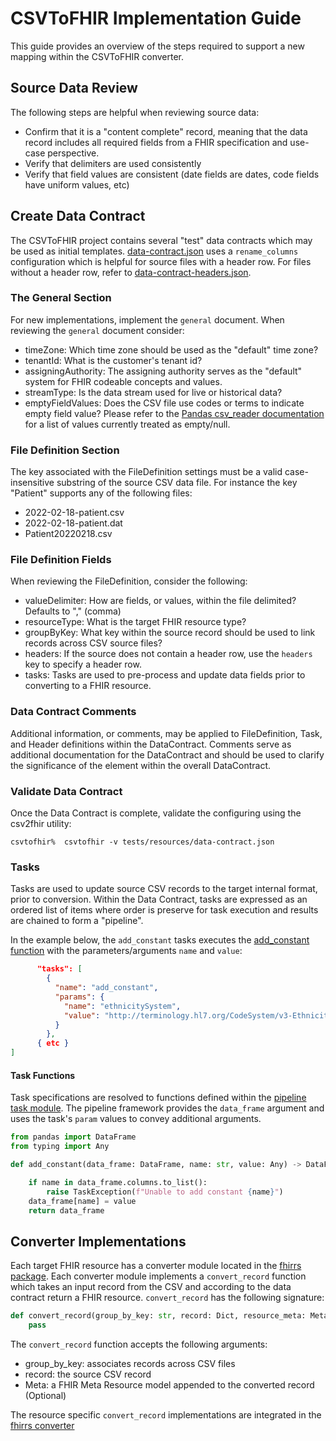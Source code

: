 # CSVToFHIR Implementation Guide

This guide provides an overview of the steps required to support a new mapping within the CSVToFHIR converter.

## Source Data Review

The following steps are helpful when reviewing source data:

- Confirm that it is a "content complete" record, meaning that the data record includes all required fields from a FHIR specification and use-case perspective.
- Verify that delimiters are used consistently
- Verify that field values are consistent (date fields are dates, code fields have uniform values, etc)

## Create Data Contract

The CSVToFHIR project contains several "test" data contracts which may be used as initial templates.
[data-contract.json](../tests/resources/data-contract/data-contract.json) uses a `rename_columns` configuration which is helpful for source files with a header row.
For files without a header row, refer to [data-contract-headers.json](../tests/resources/data-contract/data-contract-headers.json).

### The General Section

For new implementations, implement the `general` document. When reviewing the `general` document consider:

- timeZone: Which time zone should be used as the "default" time zone?
- tenantId: What is the customer's tenant id?
- assigningAuthority: The assigning authority serves as the "default" system for FHIR codeable concepts and values.
- streamType: Is the data stream used for live or historical data?
- emptyFieldValues: Does the CSV file use codes or terms to indicate empty field value? Please refer to the [Pandas csv_reader documentation](https://pandas.pydata.org/docs/reference/api/pandas.read_csv.html)
for a list of values currently treated as empty/null.

### File Definition Section

The key associated with the FileDefinition settings must be a valid case-insensitive substring of the source CSV data file.
For instance the key "Patient" supports any of the following files:

- 2022-02-18-patient.csv
- 2022-02-18-patient.dat
- Patient20220218.csv

### File Definition Fields

When reviewing the FileDefinition, consider the following:

- valueDelimiter: How are fields, or values, within the file delimited? Defaults to "," (comma)
- resourceType: What is the target FHIR resource type?
- groupByKey: What key within the source record should be used to link records across CSV source files?
- headers: If the source does not contain a header row, use the `headers` key to specify a header row.
- tasks: Tasks are used to pre-process and update data fields prior to converting to a FHIR resource.

### Data Contract Comments

Additional information, or comments, may be applied to FileDefinition, Task, and Header definitions within the DataContract.
Comments serve as additional documentation for the DataContract and should be used to clarify the significance of the element 
within the overall DataContract.

### Validate Data Contract
Once the Data Contract is complete, validate the configuring using the csv2fhir utility:

```shell
csvtofhir%  csvtofhir -v tests/resources/data-contract.json
```

### Tasks
Tasks are used to update source CSV records to the target internal format, prior to conversion. Within the Data Contract,
tasks are expressed as an ordered list of items where order is preserve for task execution and results are chained to form
a "pipeline".

In the example below, the `add_constant` tasks executes the [add_constant function](../src/linuxforhealth/csvtofhir/pipeline/tasks.py) with
the parameters/arguments `name` and `value`:
```json
      "tasks": [
        {
          "name": "add_constant",
          "params": {
            "name": "ethnicitySystem",
            "value": "http://terminology.hl7.org/CodeSystem/v3-Ethnicity"
          }
        },
      { etc }
]
```

#### Task Functions
Task specifications are resolved to functions defined within the [pipeline task module](../src/linuxforhealth/csvtofhir/pipeline/tasks.py).
The pipeline framework provides the `data_frame` argument and uses the task's `param` values to convey additional arguments.

```python
from pandas import DataFrame
from typing import Any

def add_constant(data_frame: DataFrame, name: str, value: Any) -> DataFrame:

    if name in data_frame.columns.to_list():
        raise TaskException(f"Unable to add constant {name}")
    data_frame[name] = value
    return data_frame
```

## Converter Implementations
Each target FHIR resource has a converter module located in the [fhirrs package](../src/linuxforhealth/csvtofhir/fhirrs). Each converter module
implements a `convert_record` function which takes an input record from the CSV and according to the data contract return a FHIR resource.  `convert_record` has the following signature:

```python
def convert_record(group_by_key: str, record: Dict, resource_meta: Meta = None) -> List[str]:
    pass
```

The `convert_record` function accepts the following arguments:

- group_by_key: associates records across CSV files
- record: the source CSV record
- Meta: a FHIR Meta Resource model appended to the converted record (Optional)

The resource specific `convert_record` implementations are integrated in the [fhirrs converter](../src/linuxforhealth/csvtofhir/fhirrs/converter.py)
